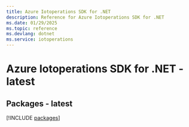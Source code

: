 ```yaml
---
title: Azure Iotoperations SDK for .NET
description: Reference for Azure Iotoperations SDK for .NET
ms.date: 01/29/2025
ms.topic: reference
ms.devlang: dotnet
ms.service: iotoperations
---
```

# Azure Iotoperations SDK for .NET - latest
## Packages - latest
[!INCLUDE [packages](iotoperations-index.md)]